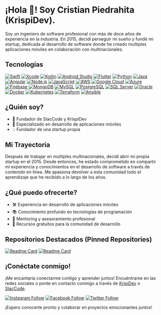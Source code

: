 # ¡Hola  👋! Soy Cristian Piedrahita (KrispiDev).

Soy un ingeniero de software profesional con más de doce años de experiencia en la industria. En 2015, decidí perseguir mi sueño y fundé mi startup, dedicada al desarrollo de software donde he creado multiples aplicaciones móviles en colaboración con multinacionales.

## Tecnologías

[![Swift](https://img.shields.io/badge/-Swift-orange?style=flat-square&logo=swift&logoColor=white)](https://developer.apple.com/swift/)
[![Xcode](https://img.shields.io/badge/-Xcode-blue?style=flat-square&logo=xcode&logoColor=white)](https://developer.apple.com/xcode/)
[![Kotlin](https://img.shields.io/badge/-Kotlin-blueviolet?style=flat-square&logo=kotlin&logoColor=white)](https://developer.android.com/kotlin)
[![Android Studio](https://img.shields.io/badge/-Android_Studio-green?style=flat-square&logo=android-studio&logoColor=white)](https://developer.android.com/studio)
[![Flutter](https://img.shields.io/badge/-Flutter-blue?style=flat-square&logo=flutter&logoColor=white)](https://flutter.dev/)
[![Python](https://img.shields.io/badge/-Python-yellow?style=flat-square&logo=python&logoColor=white)](https://www.python.org/)
[![Java](https://img.shields.io/badge/-Java-red?style=flat-square&logo=java&logoColor=white)](https://www.oracle.com/java/)
[![Angular](https://img.shields.io/badge/-Angular-red?style=flat-square&logo=angular&logoColor=white)](https://angular.io/)
[![Node.js](https://img.shields.io/badge/-Node.js-green?style=flat-square&logo=node.js&logoColor=white)](https://nodejs.org/)
[![JavaScript](https://img.shields.io/badge/-JavaScript-yellow?style=flat-square&logo=javascript&logoColor=white)](https://developer.mozilla.org/en-US/docs/Web/JavaScript)
[![AWS](https://img.shields.io/badge/-AWS-orange?style=flat-square&logo=amazon-aws&logoColor=white)](https://aws.amazon.com/)
[![Google Cloud](https://img.shields.io/badge/-Google_Cloud-blue?style=flat-square&logo=google-cloud&logoColor=white)](https://cloud.google.com/)
[![Azure](https://img.shields.io/badge/-Azure-blue?style=flat-square&logo=microsoft-azure&logoColor=white)](https://azure.microsoft.com/)
[![Firebase](https://img.shields.io/badge/-Firebase-yellow?style=flat-square&logo=firebase&logoColor=white)](https://firebase.google.com/)
[![MongoDB](https://img.shields.io/badge/-MongoDB-green?style=flat-square&logo=mongodb&logoColor=white)](https://www.mongodb.com/)
[![MySQL](https://img.shields.io/badge/-MySQL-blue?style=flat-square&logo=mysql&logoColor=white)](https://www.mysql.com/)
[![PostgreSQL](https://img.shields.io/badge/-PostgreSQL-blue?style=flat-square&logo=postgresql&logoColor=white)](https://www.postgresql.org/)
[![SQL Server](https://img.shields.io/badge/-SQL_Server-blue?style=flat-square&logo=microsoft-sql-server&logoColor=white)](https://www.microsoft.com/sql-server)
[![Oracle](https://img.shields.io/badge/-Oracle-red?style=flat-square&logo=oracle&logoColor=white)](https://www.oracle.com/database/)
[![Docker](https://img.shields.io/badge/-Docker-blue?style=flat-square&logo=docker&logoColor=white)](https://www.docker.com/)
[![Kubernetes](https://img.shields.io/badge/-Kubernetes-blue?style=flat-square&logo=kubernetes&logoColor=white)](https://kubernetes.io/)
[![Terraform](https://img.shields.io/badge/-Terraform-blue?style=flat-square&logo=terraform&logoColor=white)](https://www.terraform.io/)
[![Ansible](https://img.shields.io/badge/-Ansible-red?style=flat-square&logo=ansible&logoColor=white)](https://www.ansible.com/)

## ¿Quién soy?

- 🚀 Fundador de SlacCode y KrispiDev
- 📱 Especializado en desarrollo de aplicaciones móviles
- 💡 Fundador de una startup propia

## Mi Trayectoria

Después de trabajar en multiples multinacionales, decidí abrir mi propia startup en el 2015. Desde entonces, he estado comprometido en compartir mi experiencia y conocimientos en el desarrollo de software a través de contenido en línea. Me apasiona devolver a esta comunidad todo el aprendizaje que he recibido a lo largo de los años.

## ¿Qué puedo ofrecerte?

- 🛠️ Experiencia en desarrollo de aplicaciones móviles
- 📚 Conocimiento profundo en tecnologías de programación
- 💬 Mentoring y asesoramiento profesional
- 🌱 Recursos gratuitos para la comunidad de desarrollo

## Repositorios Destacados (Pinned Repositories)

[![Readme Card](https://github-readme-stats.vercel.app/api/pin/?username=KrispiDev&repo=EjerciciosLogicaJAVA)](https://github.com/KrispiDev/EjerciciosLogicaJAVA)
[![Readme Card](https://github-readme-stats.vercel.app/api/pin/?username=your-username&repo=repo-name-2)](https://github.com/your-username/repo-name-2)


## ¡Conéctate conmigo!

¡Me encantaría conectarme contigo y aprender juntos! Encuéntrame en las redes sociales o ponte en contacto conmigo a través de [KripiDev](https://krispi.dev) o [SlacCode](https://slaccode.com).

[![Instagram Follow](https://img.shields.io/badge/-Instagram-%23E4405F?style=flat-square&logo=instagram&logoColor=white)](https://www.instagram.com/tu-usuario-de-instagram)
[![Facebook Follow](https://img.shields.io/badge/-Facebook-%231877F2?style=flat-square&logo=facebook&logoColor=white)](https://www.facebook.com/tu-usuario-de-facebook)
[![Twitter Follow](https://img.shields.io/twitter/follow/tu-usuario-de-twitter?style=social)](https://twitter.com/tu-usuario-de-twitter)




¡Espero conocerte pronto y colaborar en proyectos emocionantes juntos!


